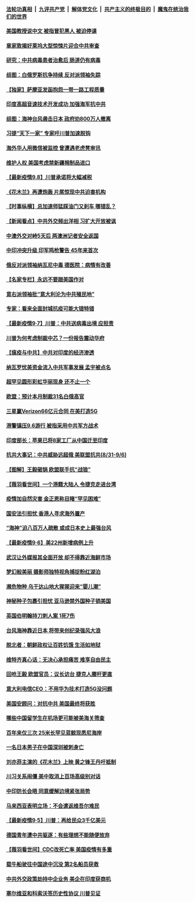 

####  [法轮功真相](../../../../basic/blob/master/README.md?t=09082231) &nbsp;|&nbsp; [九评共产党](../../../../9ping.md/blob/master/README.md?t=09082231) &nbsp;|&nbsp; [解体党文化](../../../../jtdwh.md/blob/master/README.md?t=09082231)  &nbsp;|&nbsp; [共产主义的终极目的](../../../../gczydzjmd.md/blob/master/README.md?t=09082231) &nbsp;|&nbsp; [魔鬼在统治我们的世界](../../../../mgztzwmdsj.md/blob/master/README.md?t=09082231) 

#### [美国教授说中文 被指冒犯黑人 被迫停课](../pages/nsc418/n12388889.md?t=09082231) 

#### [章家敦揭好莱坞大型惊悚片迎合中共审查](../pages/nsc418/n12388689.md?t=09082231) 

#### [研究：中共病毒患者治愈后 肠道仍有病毒](../pages/nsc418/n12389051.md?t=09082231) 

#### [组图：白俄罗斯抗争持续 反对派领袖失踪](../pages/nsc418/n12388798.md?t=09082231) 

#### [【独家】萨摩亚发函抱怨一带一路工程质量](../pages/nsc418/n12385025.md?t=09082231) 

#### [印度高超音速技术开发成功 加强海军抗中共](../pages/nsc418/n12388635.md?t=09082231) 

#### [组图：海神台风袭击日本 政府劝800万人撤离](../pages/nsc418/n12386354.md?t=09082231) 

#### [习提“天下一家” 专家吁川普加速脱钩](../pages/nsc418/n12388552.md?t=09082231) 

#### [海外华人用微信被监控 曾遭遇老虎凳审讯](../pages/nsc418/n12388490.md?t=09082231) 

#### [维护人权 美国考虑禁新疆棉制品进口](../pages/nsc418/n12388497.md?t=09082231) 

#### [【最新疫情9.8】川普承诺将大幅减税](../pages/nsc418/n12387680.md?t=09082231) 

#### [《花木兰》再遭炮轰 片尾惊现中共迫害机构](../pages/nsc418/n12387837.md?t=09082231) 

#### [【时事纵横】总加速师猛踩油门又刹车 哪错乱？](../pages/nsc418/n12387087.md?t=09082231) 

#### [【新闻看点】中共外交频出洋相 习扩大开放被讽](../pages/nsc418/n12387230.md?t=09082231) 

#### [中澳外交对峙5天后 两澳洲记者安全返国](../pages/nsc418/n12387568.md?t=09082231) 

#### [中印冲突升级 印军鸣枪警告 45年来首次](../pages/nsc418/n12387319.md?t=09082231) 

#### [俄反对派领袖纳瓦尼中毒 德医院：病情有改善](../pages/nsc418/n12387329.md?t=09082231) 

#### [【名家专栏】永远不要跟美国作对](../pages/nsc418/n12385068.md?t=09082231) 

#### [意右派领袖批“意大利沦为中共殖民地”](../pages/nsc418/n12387147.md?t=09082231) 

#### [专家：看来全面封城抗疫可能大错特错](../pages/nsc418/n12386895.md?t=09082231) 

#### [【最新疫情9·7】川普：中共送病毒出境 应担责](../pages/nsc418/n12381926.md?t=09082231) 

#### [川普为何考虑制裁中芯？一份报告震动华府](../pages/nsc418/n12387030.md?t=09082231) 

#### [【瘟疫与中共】中共对印度的经济渗透](../pages/nsc418/n12381562.md?t=09082231) 

#### [纳瓦罗忧美资金流入中共军事发展 孟宇被点名](../pages/nsc418/n12386878.md?t=09082231) 

#### [超罕见圆形彩虹华丽现身 还不止一个](../pages/nsc418/n12385809.md?t=09082231) 

#### [欧盟：预计本月制裁31名白俄高官](../pages/nsc418/n12386493.md?t=09082231) 

#### [三星赢Verizon66亿元合同 在美打造5G](../pages/nsc418/n12386428.md?t=09082231) 

#### [港警镇压9.6游行 被指采用中共军方战术](../pages/nsc418/n12386178.md?t=09082231) 

#### [印度部长：苹果已将8家工厂从中国迁至印度](../pages/nsc418/n12386033.md?t=09082231) 

#### [抗共大事记：中共威胁远超俄 美联盟抗共(8/31-9/6)](../pages/nsc418/n12384826.md?t=09082231) 

#### [【图解】王毅砸锅 欧盟联手抗“战狼”](../pages/nsc418/n12385082.md?t=09082231) 

#### [【薇羽看世间】一个港籍大陆人 令捷克走进台湾](../pages/nsc418/n12384813.md?t=09082231) 

#### [疫情加自然灾害 金正恩称目睹“罕见困难”](../pages/nsc418/n12384807.md?t=09082231) 

#### [国安法引担忧 香港人寻求海外置产](../pages/nsc418/n12384450.md?t=09082231) 

#### [“海神”迫八百万人疏散 或成日本史上最强台风](../pages/nsc418/n12384680.md?t=09082231) 

#### [【最新疫情9·6】美22州新增病例上升](../pages/nsc418/n12379166.md?t=09082231) 

#### [武汉让外媒报其全面开放 却不得靠近海鲜市场](../pages/nsc418/n12384644.md?t=09082231) 

#### [梦幻般美丽 摄影师独特视角捕捉粉红湖泊](../pages/nsc418/n12383910.md?t=09082231) 

#### [濒危物种 乌干达山地大猩猩迎来“婴儿潮”](../pages/nsc418/n12383861.md?t=09082231) 

#### [神秘种子包裹引担忧 亚马逊禁外国种子销美国](../pages/nsc418/n12384518.md?t=09082231) 

#### [英国伯明翰持刀刺人案 1死7伤](../pages/nsc418/n12384278.md?t=09082231) 

#### [台风海神靠近日本 将带来创纪录强风大浪](../pages/nsc418/n12383625.md?t=09082231) 

#### [脱北者：朝鲜政权让百姓饥饿 生活如地狱](../pages/nsc418/n12383525.md?t=09082231) 

#### [维特齐真心话：无决心承担痛苦 难享自由民主](../pages/nsc418/n12383186.md?t=09082231) 

#### [回呛王毅 欧盟官员：议长访台 捷克人腰杆更直](../pages/nsc418/n12383142.md?t=09082231) 

#### [意大利电信CEO：不用华为技术打造5G没问题](../pages/nsc418/n12383117.md?t=09082231) 

#### [美国安顾问：对抗中共 美国最终将获胜](../pages/nsc418/n12383012.md?t=09082231) 

#### [哪些中国留学生在机场更可能被美海关筛查](../pages/nsc418/n12382833.md?t=09082231) 

#### [百年来仅三次 25米长罕见蓝鲸现悉尼海岸](../pages/nsc418/n12382815.md?t=09082231) 

#### [一名日本男子在中国深圳被刺身亡](../pages/nsc418/n12382922.md?t=09082231) 

#### [刘亦菲主演的《花木兰》上映 黄之锋王丹吁抵制](../pages/nsc418/n12382793.md?t=09082231) 

#### [川习关系闹僵 美中取消上百场高级别对话](../pages/nsc418/n12381137.md?t=09082231) 

#### [中印防长会晤 同意缓解边境紧张局势](../pages/nsc418/n12382706.md?t=09082231) 

#### [马来西亚表明立场：不会遣返维吾尔难民](../pages/nsc418/n12382418.md?t=09082231) 

#### [【最新疫情9·5】川普：再给民众3千亿美元](../pages/nsc418/n12382021.md?t=09082231) 

#### [德国青年遭中共驱逐：有些理想不能随便放弃](../pages/nsc418/n12382054.md?t=09082231) 

#### [【薇羽看世间】CDC改死亡率 美国疫情有多重](../pages/nsc418/n12381340.md?t=09082231) 

#### [载牛船驶往中国途中沉没 第2名船员获救](../pages/nsc418/n12381531.md?t=09082231) 

#### [中共外交政策劫持中企业务 美企在印度获商机](../pages/nsc418/n12381240.md?t=09082231) 

#### [塞尔维亚和科索沃签历史性协议 川普见证](../pages/nsc418/n12381178.md?t=09082231) 

